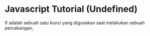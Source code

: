 # Javascript Tutorial (Undefined)

If adalah sebuah satu kunci yang digunakan saat melakukan sebuah percabangan, 
